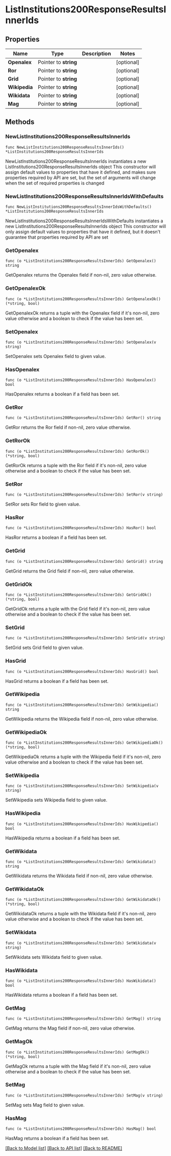 # ListInstitutions200ResponseResultsInnerIds

## Properties

Name | Type | Description | Notes
------------ | ------------- | ------------- | -------------
**Openalex** | Pointer to **string** |  | [optional] 
**Ror** | Pointer to **string** |  | [optional] 
**Grid** | Pointer to **string** |  | [optional] 
**Wikipedia** | Pointer to **string** |  | [optional] 
**Wikidata** | Pointer to **string** |  | [optional] 
**Mag** | Pointer to **string** |  | [optional] 

## Methods

### NewListInstitutions200ResponseResultsInnerIds

`func NewListInstitutions200ResponseResultsInnerIds() *ListInstitutions200ResponseResultsInnerIds`

NewListInstitutions200ResponseResultsInnerIds instantiates a new ListInstitutions200ResponseResultsInnerIds object
This constructor will assign default values to properties that have it defined,
and makes sure properties required by API are set, but the set of arguments
will change when the set of required properties is changed

### NewListInstitutions200ResponseResultsInnerIdsWithDefaults

`func NewListInstitutions200ResponseResultsInnerIdsWithDefaults() *ListInstitutions200ResponseResultsInnerIds`

NewListInstitutions200ResponseResultsInnerIdsWithDefaults instantiates a new ListInstitutions200ResponseResultsInnerIds object
This constructor will only assign default values to properties that have it defined,
but it doesn't guarantee that properties required by API are set

### GetOpenalex

`func (o *ListInstitutions200ResponseResultsInnerIds) GetOpenalex() string`

GetOpenalex returns the Openalex field if non-nil, zero value otherwise.

### GetOpenalexOk

`func (o *ListInstitutions200ResponseResultsInnerIds) GetOpenalexOk() (*string, bool)`

GetOpenalexOk returns a tuple with the Openalex field if it's non-nil, zero value otherwise
and a boolean to check if the value has been set.

### SetOpenalex

`func (o *ListInstitutions200ResponseResultsInnerIds) SetOpenalex(v string)`

SetOpenalex sets Openalex field to given value.

### HasOpenalex

`func (o *ListInstitutions200ResponseResultsInnerIds) HasOpenalex() bool`

HasOpenalex returns a boolean if a field has been set.

### GetRor

`func (o *ListInstitutions200ResponseResultsInnerIds) GetRor() string`

GetRor returns the Ror field if non-nil, zero value otherwise.

### GetRorOk

`func (o *ListInstitutions200ResponseResultsInnerIds) GetRorOk() (*string, bool)`

GetRorOk returns a tuple with the Ror field if it's non-nil, zero value otherwise
and a boolean to check if the value has been set.

### SetRor

`func (o *ListInstitutions200ResponseResultsInnerIds) SetRor(v string)`

SetRor sets Ror field to given value.

### HasRor

`func (o *ListInstitutions200ResponseResultsInnerIds) HasRor() bool`

HasRor returns a boolean if a field has been set.

### GetGrid

`func (o *ListInstitutions200ResponseResultsInnerIds) GetGrid() string`

GetGrid returns the Grid field if non-nil, zero value otherwise.

### GetGridOk

`func (o *ListInstitutions200ResponseResultsInnerIds) GetGridOk() (*string, bool)`

GetGridOk returns a tuple with the Grid field if it's non-nil, zero value otherwise
and a boolean to check if the value has been set.

### SetGrid

`func (o *ListInstitutions200ResponseResultsInnerIds) SetGrid(v string)`

SetGrid sets Grid field to given value.

### HasGrid

`func (o *ListInstitutions200ResponseResultsInnerIds) HasGrid() bool`

HasGrid returns a boolean if a field has been set.

### GetWikipedia

`func (o *ListInstitutions200ResponseResultsInnerIds) GetWikipedia() string`

GetWikipedia returns the Wikipedia field if non-nil, zero value otherwise.

### GetWikipediaOk

`func (o *ListInstitutions200ResponseResultsInnerIds) GetWikipediaOk() (*string, bool)`

GetWikipediaOk returns a tuple with the Wikipedia field if it's non-nil, zero value otherwise
and a boolean to check if the value has been set.

### SetWikipedia

`func (o *ListInstitutions200ResponseResultsInnerIds) SetWikipedia(v string)`

SetWikipedia sets Wikipedia field to given value.

### HasWikipedia

`func (o *ListInstitutions200ResponseResultsInnerIds) HasWikipedia() bool`

HasWikipedia returns a boolean if a field has been set.

### GetWikidata

`func (o *ListInstitutions200ResponseResultsInnerIds) GetWikidata() string`

GetWikidata returns the Wikidata field if non-nil, zero value otherwise.

### GetWikidataOk

`func (o *ListInstitutions200ResponseResultsInnerIds) GetWikidataOk() (*string, bool)`

GetWikidataOk returns a tuple with the Wikidata field if it's non-nil, zero value otherwise
and a boolean to check if the value has been set.

### SetWikidata

`func (o *ListInstitutions200ResponseResultsInnerIds) SetWikidata(v string)`

SetWikidata sets Wikidata field to given value.

### HasWikidata

`func (o *ListInstitutions200ResponseResultsInnerIds) HasWikidata() bool`

HasWikidata returns a boolean if a field has been set.

### GetMag

`func (o *ListInstitutions200ResponseResultsInnerIds) GetMag() string`

GetMag returns the Mag field if non-nil, zero value otherwise.

### GetMagOk

`func (o *ListInstitutions200ResponseResultsInnerIds) GetMagOk() (*string, bool)`

GetMagOk returns a tuple with the Mag field if it's non-nil, zero value otherwise
and a boolean to check if the value has been set.

### SetMag

`func (o *ListInstitutions200ResponseResultsInnerIds) SetMag(v string)`

SetMag sets Mag field to given value.

### HasMag

`func (o *ListInstitutions200ResponseResultsInnerIds) HasMag() bool`

HasMag returns a boolean if a field has been set.


[[Back to Model list]](../README.md#documentation-for-models) [[Back to API list]](../README.md#documentation-for-api-endpoints) [[Back to README]](../README.md)


